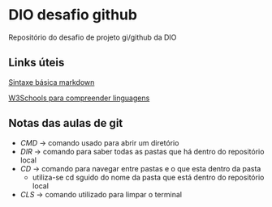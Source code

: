 # DIO desafio github
Repositório do desafio de projeto gi/github da DIO

## Links úteis
[Sintaxe básica markdown](https://www.markdownguide.org/basic-syntax)

[W3Schools para compreender linguagens](https://www.w3schools.com)

## Notas das aulas de git
- *CMD* -> comando usado para abrir um diretório
- *DIR* -> comando para saber todas as pastas que há dentro do repositório local
- *CD* -> comando para navegar entre pastas e o que esta dentro da pasta
    - utiliza-se cd sguido do nome da pasta que está dentro do repositório local
- *CLS* -> comando utilizado para limpar o terminal 
